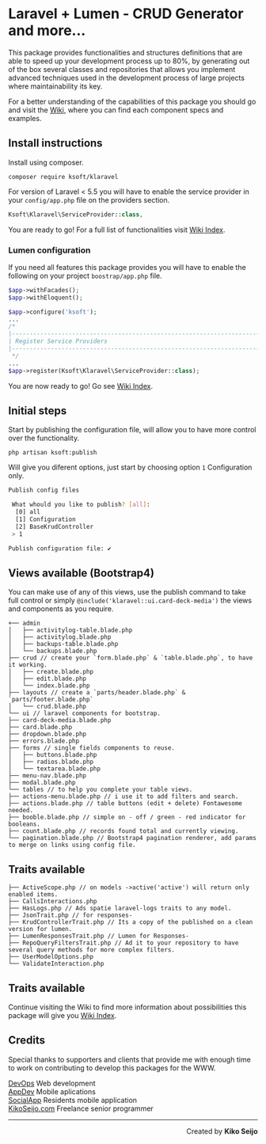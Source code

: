 # Laravel + Lumen - CRUD Generator and more...

This package provides functionalities and structures definitions that are able to speed up your development process up to 80%, by generating out of the box several classes and repositories that allows you implement advanced techniques used in the development process of large projects where maintainability its key.

For a better understanding of the capabilities of this package you should go and
visit the [Wiki](https://github.com/kikoseijo/kLaravel/wiki/Wiki-Credits-&-thanks), where you can find each component specs and examples.

## Install instructions

Install using composer.

```
composer require ksoft/klaravel
```

For version of Laravel < 5.5 you will have to enable the service provider in your `config/app.php` file on the providers section.

```php
Ksoft\Klaravel\ServiceProvider::class,
```

You are ready to go! For a full list of functionalities visit [Wiki Index](https://github.com/kikoseijo/kLaravel/wiki/Wiki-Credits-&-thanks).

### Lumen configuration

If you need all features this package provides you will have to enable the following on your project `boostrap/app.php` file.

```php
$app->withFacades();
$app->withEloquent();

$app->configure('ksoft');
...
/*
|--------------------------------------------------------------------------
| Register Service Providers
|--------------------------------------------------------------------------
 */
...
$app->register(Ksoft\Klaravel\ServiceProvider::class);
```

You are now ready to go! Go see [Wiki Index](https://github.com/kikoseijo/kLaravel/wiki/Wiki-Credits-&-thanks).

## Initial steps

Start by publishing the configuration file, will allow you to have more control over the functionality.

```
php artisan ksoft:publish
```

Will give you diferent options, just start by choosing option `1` Configuration only.

```bash
Publish config files

 What whould you like to publish? [all]:
  [0] all
  [1] Configuration
  [2] BaseKrudController
 > 1

Publish configuration file: ✔
```

## Views available (Bootstrap4)

You can make use of any of this views, use the publish command to take full control or simply `@include('klaravel::ui.card-deck-media')` the views and components as you require.

```tree
+── admin
│   ├── activitylog-table.blade.php
│   ├── activitylog.blade.php
│   ├── backups-table.blade.php
│   └── backups.blade.php
├── crud // create your `form.blade.php` & `table.blade.php`, to have it working.
│   ├── create.blade.php
│   ├── edit.blade.php
│   └── index.blade.php
├── layouts // create a `parts/header.blade.php` & `parts/footer.blade.php`
│   └── crud.blade.php
└── ui // laravel components for bootstrap.
├── card-deck-media.blade.php
├── card.blade.php
├── dropdown.blade.php
├── errors.blade.php
├── forms // single fields components to reuse.
│   ├── buttons.blade.php
│   ├── radios.blade.php
│   └── textarea.blade.php
├── menu-nav.blade.php
├── modal.blade.php
└── tables // to help you complete your table views.
├── actions-menu.blade.php // i use it to add filters and search.
├── actions.blade.php // table buttons (edit + delete) Fontawesome needed.
├── booble.blade.php // simple on - off / green - red indicator for booleans.
├── count.blade.php // records found total and currently viewing.
└── pagination.blade.php // Bootstrap4 pagination renderer, add params to merge on links using config file.
```

## Traits available

```
├── ActiveScope.php // on models ->active('active') will return only enabled items.
├── CallsInteractions.php
├── HasLogs.php // Ads spatie laravel-logs traits to any model.
├── JsonTrait.php // for responses-
├── KrudControllerTrait.php // Its a copy of the published on a clean version for lumen.
├── LumenResponsesTrait.php // Lumen for Responses-
├── RepoQueryFiltersTrait.php // Ad it to your repository to have several query methods for more complex filters.
├── UserModelOptions.php
└── ValidateInteraction.php
```

## Traits available

Continue visiting the Wiki to find more information about possibilities this package will give you [Wiki Index](https://github.com/kikoseijo/kLaravel/wiki).

## Credits

Special thanks to supporters and clients that provide me with enough time to work on contributing to develop this packages for the WWW.

[DevOps](https://sunnyface.com 'Programador ios málaga Marbella') Web development  
[AppDev](https://gestorapp.com 'Gestor de aplicaciones moviles en málaga, mijas, marbella') Mobile aplications  
[SocialApp](https://sosvecinos.com 'Plataforma móvil para la gestion de comunidades') Residents mobile application  
[KikoSeijo.com](https://kikoseijo.com 'Programador freelance movil y Laravel') Freelance senior programmer

---

<div dir=rtl markdown=1>Created by <b>Kiko Seijo</b></div>
